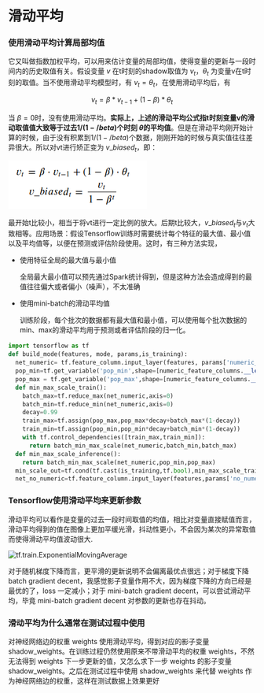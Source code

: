 # 滑动平均

### 使用滑动平均计算局部均值

它又叫做指数加权平均，可以用来估计变量的局部均值，使得变量的更新与一段时间内的历史取值有关。假设变量 $v$ 在t时刻的shadow取值为 $v_t$，$\theta_t$ 为变量v在t时刻的取值。当不使用滑动平均模型时，有 $v_t=\theta_t$，在使用滑动平均后，有

$$v_t=\beta * v_{t-1} + (1-\beta) * \theta_t$$

当 $\beta = 0$时，没有使用滑动平均。**实际上，上述的滑动平均公式指t时刻变量v的滑动取值值大致等于过去$1/(1-/beta)$个时刻 $\theta$的平均值**。但是在滑动平均刚开始计算的时候，由于没有积累到$1/(1-/beta)$个数据，刚刚开始的时候与真实值往往差异很大。所以对vt进行矫正变为 $v\_biased_t$，即：

![](./pictures/1.png)

最开始t比较小，相当于将vt进行一定比例的放大。后期t比较大，$v\_biased_t$与$v_t$大致相等。应用场景：假设Tensorflow训练时需要统计每个特征的最大值、最小值以及平均值等，以便在预测或评估阶段使用。这时，有三种方法实现，
- 使用特征全局的最大值与最小值

    全局最大最小值可以预先通过Spark统计得到，但是这种方法会造成得到的最值往往偏大或者偏小（噪声），不太准确

- 使用mini-batch的滑动平均值
    
    训练阶段，每个批次的数据都有最大值和最小值，可以使用每个批次数据的min、max的滑动平均用于预测或者评估阶段的归一化。
    
```python
import tensorflow as tf
def build_mode(features, mode, params,is_training):
  net_numeric= tf.feature_column.input_layer(features, params['numeric_feature_columns'])
  pop_min=tf.get_variable('pop_min',shape=[numeric_feature_columns.__len__()],initializer=tf.zeros_initializer,trainable=False)
  pop_max = tf.get_variable('pop_max',shape=[numeric_feature_columns.__len__()],initializer=tf.zeros_initializer, trainable=False)
  def min_max_scale_train():
    batch_max=tf.reduce_max(net_numeric,axis=0)
    batch_min=tf.reduce_min(net_numeric,axis=0)
    decay=0.99
    train_max=tf.assign(pop_max,pop_max*decay+batch_max*(1-decay))
    train_min=tf.assign(pop_min,pop_min*decay+batch_min*(1-decay))
    with tf.control_dependencies([train_max,train_min]):
      return batch_min_max_scale(net_numeric,batch_min,batch_max)
  def min_max_scale_inference():
    return batch_min_max_scale(net_numeric,pop_min,pop_max)
  min_scale_out=tf.cond(tf.cast(is_training,tf.bool),min_max_scale_train,min_max_scale_inference)
  net_no_numeric=tf.feature_column.input_layer(features,params['no_numeric_feature_columns'])

``` 

### Tensorflow使用滑动平均来更新参数

滑动平均可以看作是变量的过去一段时间取值的均值，相比对变量直接赋值而言，滑动平均得到的值在图像上更加平缓光滑，抖动性更小，不会因为某次的异常取值而使得滑动平均值波动很大.

![tf.train.ExponentialMovingAverage](https://www.tensorflow.org/api_docs/python/tf/train/ExponentialMovingAverage)

对于随机梯度下降而言，更平滑的更新说明不会偏离最优点很远；对于梯度下降 batch gradient decent，我感觉影子变量作用不大，因为梯度下降的方向已经是最优的了，loss 一定减小；对于 mini-batch gradient decent，可以尝试滑动平均，毕竟 mini-batch gradient decent 对参数的更新也存在抖动。


### 滑动平均为什么通常在测试过程中使用

对神经网络边的权重 weights 使用滑动平均，得到对应的影子变量 shadow_weights。在训练过程仍然使用原来不带滑动平均的权重 weights，不然无法得到 weights 下一步更新的值，又怎么求下一步 weights 的影子变量 shadow_weights。之后在测试过程中使用 shadow_weights 来代替 weights 作为神经网络边的权重，这样在测试数据上效果更好